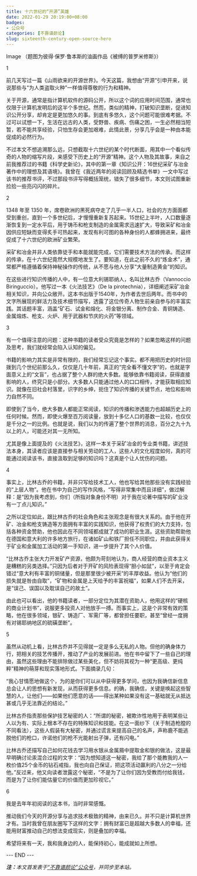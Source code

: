 ```yaml
---
title: 十六世纪的“开源”英雄
date: 2022-01-29 20:19:00+08:00
badges:
- 公众号
categories: [不靠谱颜论]
slug: sixteenth-century-open-source-hero
---
```


Image
（题图为彼得·保罗·鲁本斯的油画作品《被缚的普罗米修斯》）

1

前几天写过一篇《山雨欲来的开源世界》。今天这篇，我想由“开源”引申开来，说说那些与“为人类盗取火种”一样值得尊敬的行为和精神。

关于开源，通常是指计算机软件的源码公开，所以这个词的应用时间范围，通常也仅限于计算机发明后的这半个多世纪。然而，类似的精神，打破知识垄断，促进知识公开分享，却肯定是更加悠久的事。到底有多悠久，这个问题可能很难考据。不过可以试想一下，生活在远古的人类，受野兽、疾病、伤痛之困，一生必然相当短暂，若不能共享经验，只怕生存会更加艰难，此情此景，分享几乎会是一种由本能促成的必然行为。

不过本文不想追溯那么远，只想截取十六世纪的某个时代断面，用其中一个看似传奇的人物的缩写片段，来感受下历史上的“开源”精神。这个人物及其故事，来自之前我推荐过的书籍《科学史新论》，其中的第一章《知识公开：16世纪采矿与冶金著作中的理想及其语境》。我曾在《我近两年的阅读回顾及精选书单》一文中写过该书的推荐书评，不过那段书评写得概括笼统，错失了很多细节，本文则试图重新捡拾一些亮闪闪的碎片。

2

1348 年至 1350 年，席卷欧洲的黑死病夺走了几乎一半人口，社会的方方面面都受到重创，直到一个多世纪后，才慢慢重新复苏起来。15世纪上半叶，人口数量逐渐恢复到一定水平后，用于铸币和枪支制造的金属需求迅速扩大，导致采矿和冶金因供应短缺而变得炙手可热起来，发现有利可图的各种身份的人都蜂拥进来，最终促成了十六世纪的欧洲矿业繁荣。

采矿和冶金并非人类依靠徒手和本能就能完成，它们需要技术方法的传承。而这样的传承，在十六世纪竟然大规模地发生了。要知道，在此之前不久的“炼金术”，通常都严格遵循着保持神秘操作的传统，从不愿与他人分享“大量制造黄金”的知识。

在这些进行知识传播的人中，有一位意大利锡耶纳人，名叫比林古乔（Vannoccio Biringuccio）。他写过一本《火法技艺》（De la pirotechnia），详细阐述采矿冶金相关知识，并向公众敞开。这本书出版于1540年，为作者去世后两年。而书中的文字所展现的鲜活力及技术细节描写，透露了这位传奇人物生前亲自参与的丰富实践。其话题丰富，涵盖“矿石、试金和熔化、将金银分离、制作合金、青铜铸造、金属熔炼、枪支、火炉、用于武器和节庆的火药”等领域。

3

有一个值得注意的问题：这种书籍的读者受众究竟是怎样的？如果忽略这样的问题及思考，我们就经常会陷入认知的偏见。

书籍的影响力其实是非常有限的，我们经常忘记这个事实。都不用把历史的时针回拨到几个世纪前那么久，仅仅是几十年前，真正的“完全看不懂文字”的，也就是字面意义上的“文盲”，也占据了整个人群的绝大多数。能够依靠书籍阅读，获得直接影响的人，终究只是小部分。大多数人只能通过他人的口口相传，才能获取相应知识。就像在旧社会村落里，识字的乡绅，扼住了知识传播的关键节点，地位和影响力自然不同。

即使到了当今，绝大多数人都能正常阅读，知识的传播和渗透能力也超越历史上的任何时候。然而，即使火爆至百万阅读量，放到十多亿人口的基数一比较，也仅仅是千分之一的比例。也就是说，我们以为的传遍了整个世界的消息，百分之九十九以上的人，可能还对其一无所知。

尤其是像上面提及的《火法技艺》，这样一本关于采矿冶金的专业类书籍，讲述技法本身，其读者应该是直接参与相关劳动的工人，这些人的文化程度如何，真的可能通过阅读该书，直接汲取到足够的知识吗？这真是个让人忧伤的问题。

4

事实上，比林古乔的书籍，并非只写给技术工人，他也写给其他那些没有实践经验的“上层人物”。他在书中为自己的写作风格，“写得非常集中而且详细”，做过解释：是“因为我考虑到，你们（所指对象身份不明）对于我在论著中描写的矿业没有一丁点儿知识。”

之所以定位如此，跟比林古乔的社会角色和主张观念是有很大关系的。由于他在开矿、冶金和枪支铸造等方面拥有丰富的实践知识，他获得了权贵们的大力支持，包括各种资金赞助，他也因此在不同领域都成就了成功的职业生涯。这些资助帮助他在德国和意大利的许多地方旅行，在诸如矿山和铁厂担任不同职位，并由此获得关于矿业和金属加工活动的第一手知识，进一步提升了其个人价值。

“比林古乔主张大力开发矿产资源，他颇为苛刻地认为，商人经营的商业资本主义是糟糕的另类选择。”只因为后者对于开矿的风险表现得“胆小如鼠”，以至于肯定会错过“意大利有丰富的铜储量，但是那里很少被开采”的丰厚收益。他认为“他们的损失就是咎由自取”，“矿物和金属是上天给予的丰富祝福”，如果人们不去开采，是“误己、误国以及耽误自己的故土”。

由此也可以看出，他的书籍读者，一部分定位为其潜在资助人，他用这样的“硬核的商业计划书”，说服更多投资人对他放手一搏。而事实上，这是个非常有效的策略，他在很多领域，银矿、铸造厂、军需厂等，都曾担任要职，甚至“曾经一度拥有对锡耶纳地区的硫磺垄断”。

5

虽然从动机上看，比林古乔并不见得就一定是多么无私的人物。但他的确身体力行，把相关的技艺传播开，推动了产业的发展前进。他在书中留下了一些自己的理由，虽然这些理由不能排除做过某些美化，但不妨将其视为一种“更高级、更纯粹”精神的萌芽和现实落地形式。下面摘录几句：

“我心甘情愿地做这个，为的是你们可以从中获得更多学问，也因为我确信新信息总会让人的思想有新发现，从而获得更多信息。的确，我确信，关键是唤起这些智慧的人，让他们——如果他们愿意的话——得出某种如果没有这一基础就无从抵达甚或几乎无法靠近的结论。”

比林古乔指责那些保护技艺秘密的人：“所谓的秘密，被欺诈性地用于表明某些让人以为有、实际上根本不存在的特殊知识和技能。在这一面纱下（关于制造枪膛的不同看法），这些人假装有大秘密，并通过谎言来提高自己的名声，声称鹿不能逃脱他们的枪口，许诺他们的枪不光能射出子弹，还有闪电。”

比林古乔还描写自己如何花钱去学习用水银从金属屑中提取金和银的做法，这是最早明确讨论汞混合过程的文字：“因为想知道这一秘密，我给了那个能教我的人一枚价值25个金币的钻石戒指，我也向自己保证，把这项活动赢利的八分之一分给他。”反过来，他又向读者泄露这个秘密，“不是为了让你们因为受教而付给我钱，而是为了让你们能估量它的价值而更加珍视它。”

6

我是去年年初阅读的这本书，当时非常感慨。

推动我们今天的开源分享与追求技术极致的精神，由来已久。并不只是计算机世界才有。当时我曾在朋友圈写下这样的文字：拥有财富已是超越大多数人的幸福，还能用财富推动自己的想法变成现实，则是叠加的幸福。

希望将来有一天，我和我身边的人，能保持初心，能成就如上所想。

<div class="p-5 text-center">--- END ---</div>

<i><b>注：</b>本文首发表于[“不靠谱颜论”公众号](https://mp.weixin.qq.com/s/MpjdzEvublV6zNlQthb0Rw)，并同步至本站。</i>
